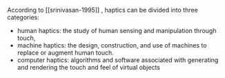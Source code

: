 According to [[srinivasan-1995]] , haptics can be divided into three categories: 

- human haptics: the study of human sensing and manipulation through touch,
- machine haptics: the design, construction, and use of machines to replace or augment human touch.
- computer haptics: algorithms and software associated with generating and rendering the touch and feel of virtual objects